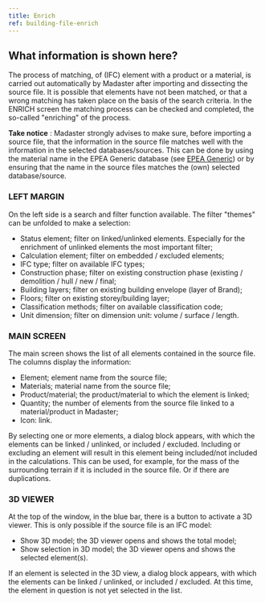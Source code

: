 ```yaml
---
title: Enrich
ref: building-file-enrich
---
```


## What information is shown here?
The process of matching, of (IFC) element with a product or a material, is carried out automatically by Madaster after importing and dissecting the source file. It is possible that elements have not been matched, or that a wrong matching has taken place on the basis of the search criteria. In the ENRICH screen the matching process can be checked and completed, the so-called "enriching" of the process.

**Take notice** : Madaster strongly advises to make sure, before importing a source file, that the information in the source file matches well with the information in the selected databases/sources. This can be done by using the material name in the EPEA Generic database (see <a href="/files/en/EPEA%20Generic.xlsx"> EPEA Generic</a>) or by ensuring that the name in the source files matches the (own) selected database/source.


### LEFT MARGIN
On the left side is a search and filter function available. The filter "themes" can be unfolded to make a selection:

- Status element; filter on linked/unlinked elements. Especially for the enrichment of unlinked elements the most important filter;
- Calculation element; filter on embedded / excluded elements;
- IFC type; filter on available IFC types;
- Construction phase; filter on existing construction phase (existing / demolition / hull / new / final;
- Building layers; filter on existing building envelope (layer of Brand);
- Floors; filter on existing storey/building layer;
- Classification methods; filter on available classification code;
- Unit dimension; filter on dimension unit: volume / surface / length.


### MAIN SCREEN
The main screen shows the list of all elements contained in the source file. The columns display the information:
- Element; element name from the source file;
- Materials; material name from the source file;
- Product/material; the product/material to which the element is linked;
- Quantity; the number of elements from the source file linked to a material/product in Madaster;
- Icon: link.

By selecting one or more elements, a dialog block appears, with which the elements can be linked / unlinked, or included / excluded. Including or excluding an element will result in this element being included/not included in the calculations. This can be used, for example, for the mass of the surrounding terrain if it is included in the source file. Or if there are duplications.


### 3D VIEWER
At the top of the window, in the blue bar, there is a button to activate a 3D viewer. This is only possible if the source file is an IFC model:
- Show 3D model; the 3D viewer opens and shows the total model;
- Show selection in 3D model; the 3D viewer opens and shows the selected element(s).

If an element is selected in the 3D view, a dialog block appears, with which the elements can be linked / unlinked, or included / excluded. At this time, the element in question is not yet selected in the list.
